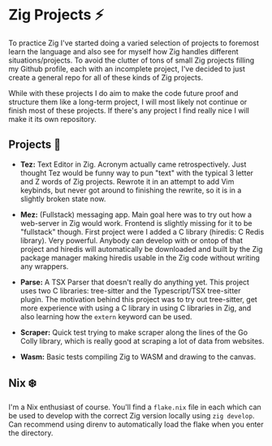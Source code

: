 # Zig Projects ⚡️

To practice Zig I've started doing a varied selection of projects to foremost learn the language
and also see for myself how Zig handles different situations/projects. To avoid the clutter of
tons of small Zig projects filling my Github profile, each with an incomplete project, I've decided
to just create a general repo for all of these kinds of Zig projects.

While with these projects I do aim to make the code future proof and structure them like a long-term
project, I will most likely not continue or finish most of these projects. If there's any project
I find really nice I will make it its own repository.

## Projects 🦎

- **Tez:** Text Editor in Zig. Acronym actually came retrospectively. Just thought Tez would be funny
way to pun "text" with the typical 3 letter and Z words of Zig projects. Rewrote it in an attempt to
add Vim keybinds, but never got around to finishing the rewrite, so it is in a slightly broken state now.

- **Mez:** (Fullstack) messaging app. Main goal here was to try out how a web-server in Zig would work.
Frontend is slightly missing for it to be "fullstack" though. First project were I added a C library
(hiredis: C Redis library). Very powerful. Anybody can develop with or ontop of that project and hiredis
will automatically be downloaded and built by the Zig package manager making hiredis usable in the Zig
code without writing any wrappers.

- **Parse:** A TSX Parser that doesn't really do anything yet. This project uses two C libraries: tree-sitter and the Typescript/TSX tree-sitter plugin.
The motivation behind this project was to try out tree-sitter, get more experience with using a C library in
using C libraries in Zig, and also learning how the `extern` keyword can be used.

- **Scraper:** Quick test trying to make scraper along the lines of the Go Colly library, which is really good at scraping a lot of data from websites.

- **Wasm:** Basic tests compiling Zig to WASM and drawing to the canvas.

## Nix ❄️

I'm a Nix enthusiast of course. You'll find a `flake.nix` file in each which can be used to develop with the correct
Zig version locally using `zig develop`. Can recommend using direnv to automatically load the flake when you
enter the directory.
